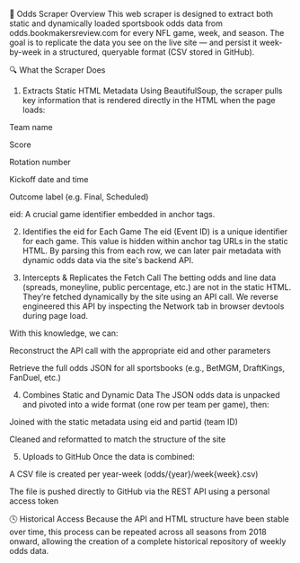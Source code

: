 📡 Odds Scraper Overview
This web scraper is designed to extract both static and dynamically loaded sportsbook odds data from odds.bookmakersreview.com for every NFL game, week, and season. The goal is to replicate the data you see on the live site — and persist it week-by-week in a structured, queryable format (CSV stored in GitHub).

🔍 What the Scraper Does
1. Extracts Static HTML Metadata
Using BeautifulSoup, the scraper pulls key information that is rendered directly in the HTML when the page loads:

Team name

Score

Rotation number

Kickoff date and time

Outcome label (e.g. Final, Scheduled)

eid: A crucial game identifier embedded in anchor tags.

2. Identifies the eid for Each Game
The eid (Event ID) is a unique identifier for each game. This value is hidden within anchor tag URLs in the static HTML. By parsing this from each row, we can later pair metadata with dynamic odds data via the site's backend API.

3. Intercepts & Replicates the Fetch Call
The betting odds and line data (spreads, moneyline, public percentage, etc.) are not in the static HTML. They’re fetched dynamically by the site using an API call.
We reverse engineered this API by inspecting the Network tab in browser devtools during page load.

With this knowledge, we can:

Reconstruct the API call with the appropriate eid and other parameters

Retrieve the full odds JSON for all sportsbooks (e.g., BetMGM, DraftKings, FanDuel, etc.)

4. Combines Static and Dynamic Data
The JSON odds data is unpacked and pivoted into a wide format (one row per team per game), then:

Joined with the static metadata using eid and partid (team ID)

Cleaned and reformatted to match the structure of the site

5. Uploads to GitHub
Once the data is combined:

A CSV file is created per year-week (odds/{year}/week{week}.csv)

The file is pushed directly to GitHub via the REST API using a personal access token

🕓 Historical Access
Because the API and HTML structure have been stable over time, this process can be repeated across all seasons from 2018 onward, allowing the creation of a complete historical repository of weekly odds data.
